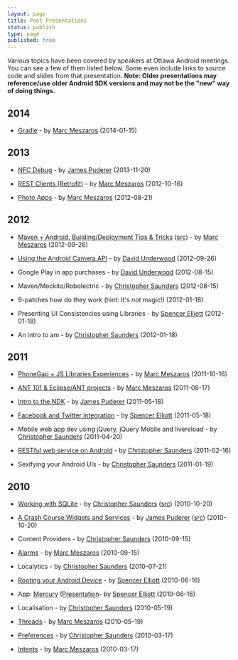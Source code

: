 ```yaml
---
layout: page
title: Past Presentations
status: publish
type: page
published: true
---
```

Various topics have been covered by speakers at Ottawa Android meetings. You can see a few of them listed below. Some even include links to source code and slides from that presentation. **Note: Older presentations may reference/use older Android SDK versions and may not be the "new" way of doing things.**

2014
----
* [Gradle](https://docs.google.com/presentation/d/18rSnTgIzRw3gnNbPf5feO5Ta_2_MXLtld5jWRi3JefE/pub?start=false&loop=false&delayms=3000) - by [Marc Meszaros](http://marcmeszaros.ca/) (2014-01-15)

2013
----
* [NFC Debug](https://github.com/jpuderer/Tutorials/tree/master/NFCDebug) - by [James Puderer](http://github.com/jpuderer) (2013-11-20)
* [REST Clients (Retrofit)](https://docs.google.com/presentation/d/1zEHm94L5Y2waNjEVClmvw_k1ZfvjLlSnhT2641hOmSA/pub?start=false&amp;loop=false&amp;delayms=3000) - by [Marc Meszaros](http://marcmeszaros.ca/) (2012-10-16)

* [Photo Apps](https://docs.google.com/presentation/d/1x2so9pJmyI4cEq4EkpEEzypjxn3z42NWy4V6jOojUTA/pub?start=false&amp;loop=false&amp;delayms=3000) - by [Marc Meszaros](http://marcmeszaros.ca/) (2012-08-21)

2012
----
* [Maven + Android, Building/Deployment Tips & Tricks](https://docs.google.com/presentation/pub?id=1su8IzgzfHSwEkpU0wbhy3KffShijhv9R9BbUSJSST_Y&amp;start=false&amp;loop=false&amp;delayms=3000) ([src](https://bitbucket.org/marcmeszaros/oad-maven)) - by [Marc Meszaros](http://marcmeszaros.ca/) (2012-09-26)
* [Using the Android Camera API](https://github.com/davefp/android-camera-api-example) - by [David Underwood](http://theflyingdeveloper.com/) (2012-09-26)

* Google Play in app purchases - by [David Underwood](http://theflyingdeveloper.com/) (2012-08-15)
* Maven/Mockito/Robolectric - by [Christopher Saunders](http://www.christophersaunders.ca/) (2012-08-15)

* 9-patches how do they work (hint: It's *not* magic!) (2012-01-18)
* Presenting UI Consistencies using Libraries - by [Spencer Elliott](http://www.spencerelliott.ca/) (2012-01-18)
* An intro to am - by [Christopher Saunders](http://www.christophersaunders.ca/) (2012-01-18)

2011
----
* [PhoneGap + JS Libraries Experiences](https://docs.google.com/presentation/pub?id=1WSxTm-n0aSBnIphFYhfpkm4J-N5KQu-Oi76Nz8UZeL4&amp;start=false&amp;loop=false&amp;delayms=3000) - by [Marc Meszaros](http://marcmeszaros.ca) (2011-10-16)

* [ANT 101 & Eclipse/ANT projects](https://bitbucket.org/marcmeszaros/oad-ant_101/src/12838499589c/oad-ant_101.pdf) - by [Marc Meszaros](http://marcmeszaros.ca) (2011-08-17)


* [Intro to the NDK](https://github.com/jpuderer/Tutorials/tree/master/NDK) - by [James Puderer](http://github.com/jpuderer) (2011-05-18)
* [Facebook and Twitter integration](https://docs.google.com/present/edit?id=0ASXGp9yglLTjZGN3d2djeHBfMTJocXg4dng3eg&amp;hl=en&amp;authkey=CML3jfk") - by [Spencer Elliott](http://www.spencerelliott.ca/) (2011-05-18)

* Mobile web app dev using jQuery, jQuery Mobile and livereload - by [Christopher Saunders](http://www.christophersaunders.ca/) (2011-04-20)

* [RESTful web service on Android](https://github.com/csaunders/Android-Tutorials/tree/master/net/AndroidCRestDemo) - by [Christopher Saunders](http://www.christophersaunders.ca/) (2011-02-16)

* Sexifying your Android UIs - by [Christopher Saunders](http://www.christophersaunders.ca/) (2011-01-19)

2010
----
* [Working with SQLite](http://androidtosqlite.heroku.com/) - by [Christopher Saunders](http://www.christophersaunders.ca/) ([src](http://github.com/csaunders/Android-Tutorials/tree/master/sqlite/sqliteTutorial/)) (2010-10-20)
* [A Crash Course:Widgets and Services](http://github.com/csaunders/Android-Tutorials/blob/master/widgets/Tutorial%20-%20Widgets%2C%20Receivers%2C%20and%20Services.pdf") - by [James Puderer](http://github.com/jpuderer) ([src](http://github.com/csaunders/Android-Tutorials/tree/master/widgets/vCat/)) (2010-10-20)

* Content Providers - by [Christopher Saunders](http://www.christophersaunders.ca/) (2010-09-15)
* [Alarms](http://bitbucket.org/marcmeszaros/oad-alarms/downloads) - by [Marc Meszaros](http://marcmeszaros.ca) (2010-09-15)

* Localytics - by [Christopher Saunders](http://www.christophersaunders.ca/) (2010-07-21)

* [Rooting your Android Device](http://ow.ly/1ZPuS) - by [Spencer Elliott](http://www.spencerelliott.ca/) (2010-06-16)
* App: [Mercury](http://bitbucket.org/spencerelliott/mercury) ([Presentation](http://ow.ly/1ZPvM)- by [Spencer Elliott](http://www.spencerelliott.ca/) (2010-06-16)

* Localisation - by [Christopher Saunders](http://www.christophersaunders.ca/) (2010-05-19)
* [Threads](http://bitbucket.org/marcmeszaros/oad-threads/downloads) - by [Marc Meszaros](http://marcmeszaros.ca) (2010-05-19)

* [Preferences](http://github.com/csaunders/ottawaAndroidDemos) - by [Christopher Saunders](http://www.christophersaunders.ca/) (2010-03-17)
* [Intents](http://bitbucket.org/marcmeszaros/oad-intents/downloads) - by [Marc Meszaros](http://marcmeszaros.ca) (2010-03-17)
